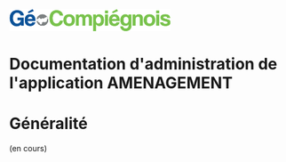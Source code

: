 ![picto](img/Logo_web-GeoCompiegnois.png)

# Documentation d'administration de l'application AMENAGEMENT #

# Généralité

(en cours)
